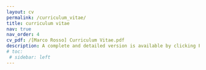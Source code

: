 ```yaml
---
layout: cv
permalink: /curriculum_vitae/
title: curriculum vitae
nav: true
nav_order: 4
cv_pdf: /[Marco Rosso] Curriculum Vitae.pdf
description: A complete and detailed version is available by clicking PDF icon.
# toc:
 # sidebar: left
---
```

